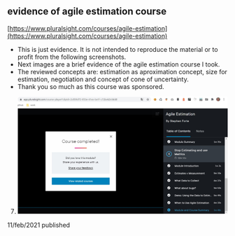 ## evidence of agile estimation course
[https://www.pluralsight.com/courses/agile-estimation](https://www.pluralsight.com/courses/agile-estimation)

- This is just evidence. It is not intended to reproduce the material or to profit from the following screenshots.
- Next images are a brief evidence of the agile estimation course I took. 
- The reviewed concepts are: estimation as aproximation concept, size for estimation, negotiation and concept of cone of uncertainty. 
- Thank you so much as this course was sponsored.

<!-- 1. ![1](./2%201.jpg) -->
<!-- 2. ![2](./2%204%201.jpg) -->
<!-- 3. ![3](./2%204%202.jpg) -->
<!-- 4. ![4](./2%205%201.jpg) -->
<!-- 5. ![5](./3%203%201.jpg) -->
<!-- 6. ![6](./3%204%201%20understanding%20negotiation.jpg) -->
7. ![7](./Curso%20Completo.jpg) 



11/feb/2021 published
